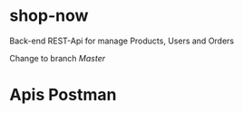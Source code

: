 # shop-now
Back-end REST-Api for manage Products, Users and Orders

Change to branch *Master*

# Apis Postman 
<div class="postman-run-button"
data-postman-action="collection/fork"
data-postman-visibility="public"
data-postman-var-1="6946726-681a7af9-5146-4a0f-adb4-603e485e74f9"
data-postman-collection-url="entityId=6946726-681a7af9-5146-4a0f-adb4-603e485e74f9&entityType=collection&workspaceId=3f4cd110-d225-4592-9e38-24d353fef539"
data-postman-param="env%5Bshop-now%5D=W10="></div>
<script type="text/javascript">
  (function (p,o,s,t,m,a,n) {
    !p[s] && (p[s] = function () { (p[t] || (p[t] = [])).push(arguments); });
    !o.getElementById(s+t) && o.getElementsByTagName("head")[0].appendChild((
      (n = o.createElement("script")),
      (n.id = s+t), (n.async = 1), (n.src = m), n
    ));
  }(window, document, "_pm", "PostmanRunObject", "https://run.pstmn.io/button.js"));
</script>
